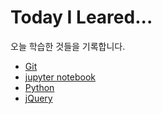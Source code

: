 # Today I Leared...

오늘 학습한 것들을 기록합니다.

- [Git](./00_git/)
- [jupyter notebook](./01_jupyter_notebook/)
- [Python](./02_python/)
- [jQuery](./05_jQuery/)
